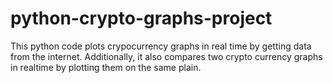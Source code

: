 # python-crypto-graphs-project
This python code plots crypocurrency graphs in real time by getting data from the internet. Additionally, it also compares two crypto currency graphs in realtime by plotting them on the same plain.

